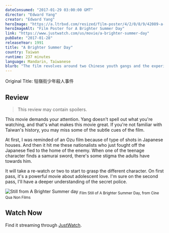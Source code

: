 ```yaml
---
dateConsumed: "2017-01-29 03:00:00 GMT"
director: "Edward Yang"
creator: "Edward Yang"
heroImage: "https://a.ltrbxd.com/resized/film-poster/4/2/0/8/9/42089-a-brighter-summer-day-0-230-0-345-crop.jpg?v=8812319159"
heroImageAlt: "Film Poster for A Brighter Summer Day"
link: "https://www.justwatch.com/us/movie/a-brighter-summer-day"
pubDate: "2017-01-28"
releaseYear: 1991
title: "A Brighter Summer Day"
country: Taiwan
runtime: 237 minutes
language: Mandarin, Taiwanese
blurb: "The film revolves around two Chinese youth gangs and the experiences of a 14-year-old boy named S'ir. The story is divided into two halves: the first half traces S'ir's experiences in the gang, while the second half focuses on his home and love life. Both halves culminate in unexpected violence"
---
```


Original Title: 牯嶺街少年殺人事件

## Review

> This review may contain spoilers.

This movie demands your attention. Yang doesn't spell out what you're watching, and that's what makes this movie great. If you're not familiar with Taiwan's history, you may miss some of the subtle cues of the film.

At first, I was reminded of an Ozu film because of type of shots in Japanese houses. And then it hit me these nationalists who just fought off the Japanese fled to the home of the enemy. When one of the teenage character finds a samurai sword, there's some stigma the adults have towards him.

It will take a re-watch or two to start to grasp the different character. On first pass, it's a powerful movie about adolescent love. I'm sure on the second pass, I'll have a deeper understanding of the secret police.

![Still from A Brighter Summer day](https://s3.amazonaws.com/criterion-production/carousel-files/b5e1f0ed5a638efc89610d7b38551d73.jpeg)
<sub>Film Still of A Brighter Summer Day, from Cine Qua Non Films</sub>

## Watch Now

Find it streaming through [JustWatch](https://www.justwatch.com/us/movie/a-brighter-summer-day).
